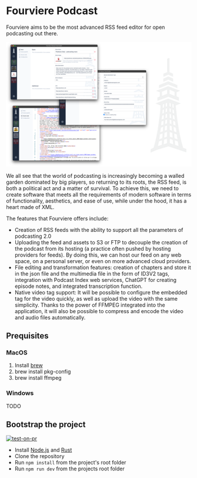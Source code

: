 # Fourviere Podcast

Fourviere aims to be the most advanced RSS feed editor for open podcasting out there.

![Fourviere](./docs/fourviere.png)

We all see that the world of podcasting is increasingly becoming a walled garden dominated by big players, so returning to its roots, the RSS feed, is both a political act and a matter of survival. To achieve this, we need to create software that meets all the requirements of modern software in terms of functionality, aesthetics, and ease of use, while under the hood, it has a heart made of XML.

The features that Fourviere offers include:

- Creation of RSS feeds with the ability to support all the parameters of podcasting 2.0
- Uploading the feed and assets to S3 or FTP to decouple the creation of the podcast from its hosting (a practice often pushed by hosting providers for feeds). By doing this, we can host our feed on any web space, on a personal server, or even on more advanced cloud providers.
- File editing and transformation features: creation of chapters and store it in the json file and the multimedia file in the form of ID3V2 tags, integration with Podcast Index web services, ChatGPT for creating episode notes, and integrated transcription function.
- Native video tag support: It will be possible to configure the embedded tag for the video quickly, as well as upload the video with the same simplicity. Thanks to the power of FFMPEG integrated into the application, it will also be possible to compress and encode the video and audio files automatically.

## Prequisites
### MacOS
1. Install [brew](https://brew.sh/)
2. brew install pkg-config 
3. brew install ffmpeg

### Windows
TODO

## Bootstrap the project

[![test-on-pr](https://github.com/fourviere/fourviere-podcast/actions/workflows/test-on-pr.yml/badge.svg)](https://github.com/fourviere/fourviere-podcast/actions/workflows/test-on-pr.yml)

- Install [Node.js](https://nodejs.org/en) and [Rust](https://www.rust-lang.org/)
- Clone the repository
- Run `npm install` from the project's root folder
- Run `npm run dev` from the projects root folder

